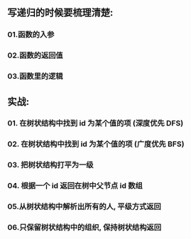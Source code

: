 
## 写递归的时候要梳理清楚:

### 01.函数的入参

### 02.函数的返回值

### 03.函数里的逻辑

## 实战:

### 01. 在树状结构中找到 id 为某个值的项 (深度优先 DFS)

### 02. 在树状结构中找到 id 为某个值的项 (广度优先 BFS)

### 03. 把树状结构打平为一级

### 04. 根据一个 id 返回在树中父节点 id 数组

### 05.从树状结构中解析出所有的人, 平级方式返回

### 06.只保留树状结构中的组织, 保持树状结构返回
